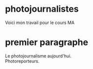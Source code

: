 # photojournalistes
Voici mon travail pour le cours MA
# premier paragraphe 
Le photojournalisme aujourd'hui.  
Photoreporteurs.
